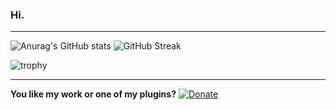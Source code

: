 ### Hi.

---

![Anurag's GitHub stats](https://github-readme-stats.vercel.app/api?username=Bara&theme=onedark) ![GitHub Streak](https://github-readme-streak-stats.herokuapp.com?user=Bara&theme=onedark)

![trophy](https://github-profile-trophy.vercel.app/?username=Bara&theme=onedark)

---

**You like my work or one of my plugins?** [![Donate](https://www.paypalobjects.com/en_US/i/btn/btn_donate_SM.gif)](https://www.paypal.me/Bara20 "Donate")
